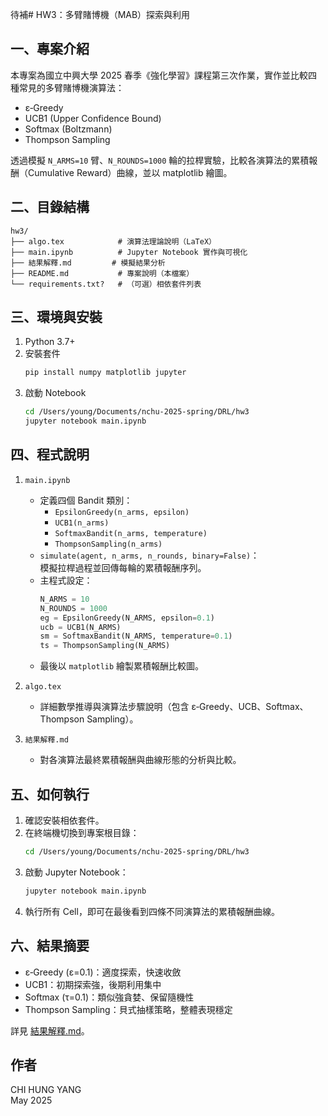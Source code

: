 待補# HW3：多臂賭博機（MAB）探索與利用

## 一、專案介紹  
本專案為國立中興大學 2025 春季《強化學習》課程第三次作業，實作並比較四種常見的多臂賭博機演算法：  
- ε‐Greedy  
- UCB1 (Upper Confidence Bound)  
- Softmax (Boltzmann)  
- Thompson Sampling  

透過模擬 `N_ARMS=10` 臂、`N_ROUNDS=1000` 輪的拉桿實驗，比較各演算法的累積報酬（Cumulative Reward）曲線，並以 matplotlib 繪圖。

## 二、目錄結構  
```
hw3/
├── algo.tex            # 演算法理論說明（LaTeX）
├── main.ipynb          # Jupyter Notebook 實作與可視化
├── 結果解釋.md         # 模擬結果分析
├── README.md           # 專案說明（本檔案）
└── requirements.txt?   # （可選）相依套件列表
```

## 三、環境與安裝  
1. Python 3.7+  
2. 安裝套件  
   ```bash
   pip install numpy matplotlib jupyter
   ```  
3. 啟動 Notebook  
   ```bash
   cd /Users/young/Documents/nchu-2025-spring/DRL/hw3
   jupyter notebook main.ipynb
   ```

## 四、程式說明  

1. `main.ipynb`  
   - 定義四個 Bandit 類別：  
     - `EpsilonGreedy(n_arms, epsilon)`  
     - `UCB1(n_arms)`  
     - `SoftmaxBandit(n_arms, temperature)`  
     - `ThompsonSampling(n_arms)`  
   - `simulate(agent, n_arms, n_rounds, binary=False)`：  
     模擬拉桿過程並回傳每輪的累積報酬序列。  
   - 主程式設定：  
     ```python
     N_ARMS = 10
     N_ROUNDS = 1000
     eg = EpsilonGreedy(N_ARMS, epsilon=0.1)
     ucb = UCB1(N_ARMS)
     sm = SoftmaxBandit(N_ARMS, temperature=0.1)
     ts = ThompsonSampling(N_ARMS)
     ```
   - 最後以 `matplotlib` 繪製累積報酬比較圖。

2. `algo.tex`  
   - 詳細數學推導與演算法步驟說明（包含 ε‐Greedy、UCB、Softmax、Thompson Sampling）。

3. `結果解釋.md`  
   - 對各演算法最終累積報酬與曲線形態的分析與比較。

## 五、如何執行  
1. 確認安裝相依套件。  
2. 在終端機切換到專案根目錄：  
   ```bash
   cd /Users/young/Documents/nchu-2025-spring/DRL/hw3
   ```  
3. 啟動 Jupyter Notebook：  
   ```bash
   jupyter notebook main.ipynb
   ```  
4. 執行所有 Cell，即可在最後看到四條不同演算法的累積報酬曲線。

## 六、結果摘要  
- ε‐Greedy (ε=0.1)：適度探索，快速收斂  
- UCB1：初期探索強，後期利用集中  
- Softmax (τ=0.1)：類似強貪婪、保留隨機性  
- Thompson Sampling：貝式抽樣策略，整體表現穩定  

詳見 [結果解釋.md](./結果解釋.md)。

## 作者  
CHI HUNG YANG  
May 2025  